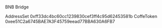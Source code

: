 BNB Bridge

AddressSet 0xff33dc4bc60cc1239830cef3ff4c95d62453581b
CoffeToken
0xee51C2a6745BAE7A3F45759eead77BBA630A6FB7
